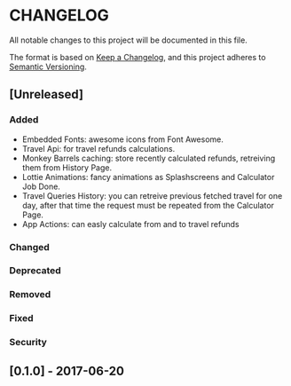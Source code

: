 # CHANGELOG

All notable changes to this project will be documented in this file.

The format is based on [Keep a Changelog](https://keepachangelog.com/en/1.0.0/),
and this project adheres to [Semantic Versioning](https://semver.org/spec/v2.0.0.html).

## [Unreleased]

### Added

- Embedded Fonts: awesome icons from Font Awesome.
- Travel Api: for travel refunds calculations.
- Monkey Barrels caching: store recently calculated refunds, retreiving them from History Page.
- Lottie Animations: fancy animations as Splashscreens and Calculator Job Done.
- Travel Queries History: you can retreive previous fetched travel for one day, after that time the request must be repeated from the Calculator Page.
- App Actions: can easly calculate from and to travel refunds

### Changed
### Deprecated
### Removed
### Fixed
### Security

## [0.1.0] - 2017-06-20